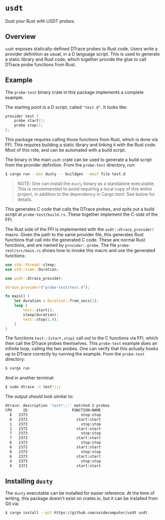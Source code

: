 # `usdt`

Dust your Rust with USDT probes.

## Overview

`usdt` exposes statically-defined DTrace probes to Rust code. Users write a provider definition
as usual, in a D language script. This is used to generate a static library and Rust code, which
together provide the glue to call DTrace probe functions from Rust.

## Example

The `probe-test` binary crate in this package implements a complete example.

The starting point is a D script, called `"test.d"`. It looks like:

```d
provider test {
	probe start();
	probe stop();
};
```

This package requires calling those functions from Rust, which is done via FFI.
This requires building a static library and linking it with the Rust code. Most
of this rote, and can be automated with a build script.

The binary in the main `usdt` crate can be used to generate a build script
from the provider definition. From the `probe-test` directory, run:

```bash
$ cargo run --bin dusty -- buildgen --emit file test.d
```

> NOTE: One can install the `dusty` binary as a standalone executable. This
is recommended to avoid requiring a local copy of this entire project, in addition
to the dependency in Cargo.toml. See below for details.

This generates C code that calls the DTrace probes, and spits out a build script
at `probe-test/build.rs`. These together implement the C-side of the FFI.

The Rust side of the FFI is implemented with the `usdt::dtrace_provider!` macro.
Given the path to the same provider file, this generates Rust functions that
call into the generated C code. These are normal Rust functions, and are named
by `provider::probe`. The file `probe-test/src/main.rs` shows how to invoke
this macro and use the generated functions:

```rust
use std::thread::sleep;
use std::time::Duration;

use usdt::dtrace_provider;

dtrace_provider!("probe-test/test.d");

fn main() {
    let duration = Duration::from_secs(1);
    loop {
        test::start();
        sleep(duration);
        test::stop(1.0);
    }
}
```

The functions `test::{start,stop}` call out to the C functions via FFI,
which then call the DTrace probes themselves. This `probe-test` example
does an infinite loop, calling the two probes. One can verify that this
actually hooks up to DTrace correctly by running the example. From the
`probe-test` directory:

```bash
$ cargo run
```

And in another terminal:

```bash
$ sudo dtrace -n test*:::
```

The output should look similar to:

```bash
dtrace: description 'test*:::' matched 2 probes
CPU     ID                    FUNCTION:NAME
  6   2373                        stop:stop
  6   2372                      start:start
  1   2373                        stop:stop
  1   2372                      start:start
  7   2373                        stop:stop
  7   2372                      start:start
  6   2373                        stop:stop
  6   2372                      start:start
  6   2373                        stop:stop
  6   2372                      start:start
  4   2373                        stop:stop
  4   2372                      start:start
```

## Installing `dusty`

The `dusty` executable can be installed for easier reference. At the time of writing, this
package doesn't exist on crates.io, but it can be installed from Git via:

```bash
$ cargo install --git https://github.com/oxidecomputer/usdt usdt
```
